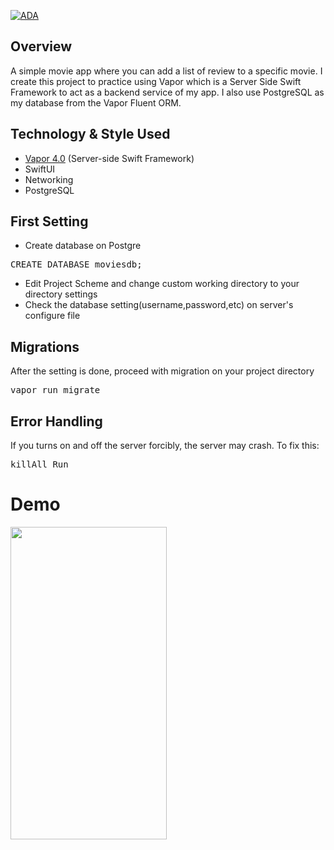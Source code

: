 [![ADA](https://img.shields.io/badge/Vapor-4.0-blue)]()

## Overview
A simple movie app where you can add a list of review to a specific movie. I create this project to practice using Vapor which is a Server Side Swift Framework to act as a backend service of my app. I also use PostgreSQL as my database from the Vapor Fluent ORM.

## Technology & Style Used
* [Vapor 4.0](https://vapor.codes) (Server-side Swift Framework)
* SwiftUI
* Networking
* PostgreSQL

##  First Setting
* Create database on Postgre
<pre>CREATE DATABASE moviesdb;</pre>

* Edit Project Scheme and change custom working directory to your directory settings
* Check the database setting(username,password,etc) on server's configure file

## Migrations
After the setting is done, proceed with migration on your project directory
<pre>vapor run migrate</pre>

## Error Handling
If you turns on and off the server forcibly, the server may crash. To fix this:
<pre>killAll Run</pre>


# Demo

<img src="MovieAppVapor/appPreview/appPreview.gif" width=250 height=500>
